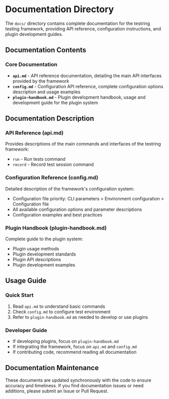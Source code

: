 # Documentation Directory

The `docs/` directory contains complete documentation for the testring testing framework, providing API reference, configuration instructions, and plugin development guides.

## Documentation Contents

### Core Documentation
- **`api.md`** - API reference documentation, detailing the main API interfaces provided by the framework
- **`config.md`** - Configuration API reference, complete configuration options description and usage examples
- **`plugin-handbook.md`** - Plugin development handbook, usage and development guide for the plugin system

## Documentation Description

### API Reference (api.md)
Provides descriptions of the main commands and interfaces of the testring framework:
- `run` - Run tests command
- `record` - Record test session command

### Configuration Reference (config.md)
Detailed description of the framework's configuration system:
- Configuration file priority: CLI parameters > Environment configuration > Configuration file
- All available configuration options and parameter descriptions
- Configuration examples and best practices

### Plugin Handbook (plugin-handbook.md)
Complete guide to the plugin system:
- Plugin usage methods
- Plugin development standards
- Plugin API descriptions
- Plugin development examples

## Usage Guide

### Quick Start
1. Read `api.md` to understand basic commands
2. Check `config.md` to configure test environment
3. Refer to `plugin-handbook.md` as needed to develop or use plugins

### Developer Guide
- If developing plugins, focus on `plugin-handbook.md`
- If integrating the framework, focus on `api.md` and `config.md`
- If contributing code, recommend reading all documentation

## Documentation Maintenance

These documents are updated synchronously with the code to ensure accuracy and timeliness. If you find documentation issues or need additions, please submit an Issue or Pull Request.
